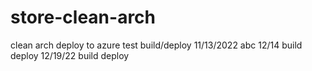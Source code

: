 # store-clean-arch
clean arch deploy to azure
test build/deploy 11/13/2022
abc
12/14 build deploy
12/19/22 build deploy
